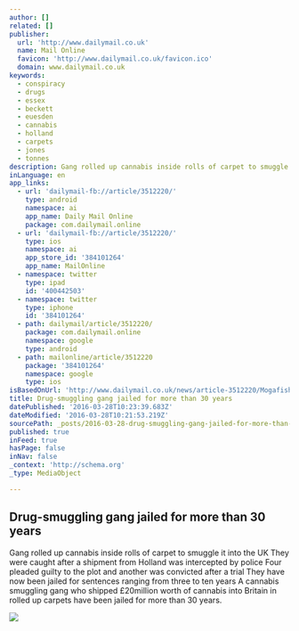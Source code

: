```yaml
---
author: []
related: []
publisher:
  url: 'http://www.dailymail.co.uk'
  name: Mail Online
  favicon: 'http://www.dailymail.co.uk/favicon.ico'
  domain: www.dailymail.co.uk
keywords:
  - conspiracy
  - drugs
  - essex
  - beckett
  - euesden
  - cannabis
  - holland
  - carpets
  - jones
  - tonnes
description: Gang rolled up cannabis inside rolls of carpet to smuggle it into the UK They were caught after a shipment from Holland was intercepted by police Four pleaded guilty to the plot and another was convicted after a trial They have now been jailed for sentences ranging from three to ten years A cannabis smuggling gang who shipped £20million worth of cannabis into Britain in rolled up carpets have been jailed for more than 30 years.
inLanguage: en
app_links:
  - url: 'dailymail-fb://article/3512220/'
    type: android
    namespace: ai
    app_name: Daily Mail Online
    package: com.dailymail.online
  - url: 'dailymail-fb://article/3512220/'
    type: ios
    namespace: ai
    app_store_id: '384101264'
    app_name: MailOnline
  - namespace: twitter
    type: ipad
    id: '400442503'
  - namespace: twitter
    type: iphone
    id: '384101264'
  - path: dailymail/article/3512220/
    package: com.dailymail.online
    namespace: google
    type: android
  - path: mailonline/article/3512220
    package: '384101264'
    namespace: google
    type: ios
isBasedOnUrl: 'http://www.dailymail.co.uk/news/article-3512220/Mogafish-drug-smuggling-gang-jailed-30-years.html'
title: Drug-smuggling gang jailed for more than 30 years
datePublished: '2016-03-28T10:23:39.683Z'
dateModified: '2016-03-28T10:21:53.219Z'
sourcePath: _posts/2016-03-28-drug-smuggling-gang-jailed-for-more-than-30-years.md
published: true
inFeed: true
hasPage: false
inNav: false
_context: 'http://schema.org'
_type: MediaObject

---
```

<article style=""><h1>Drug-smuggling gang jailed for more than 30 years</h1><p>Gang rolled up cannabis inside rolls of carpet to smuggle it into the UK They were caught after a shipment from Holland was intercepted by police Four pleaded guilty to the plot and another was convicted after a trial They have now been jailed for sentences ranging from three to ten years A cannabis smuggling gang who shipped £20million worth of cannabis into Britain in rolled up carpets have been jailed for more than 30 years.</p><img src="http://i.dailymail.co.uk/i/pix/2016/03/28/10/329BA44000000578-0-image-a-51_1459157224780.jpg" /></article>